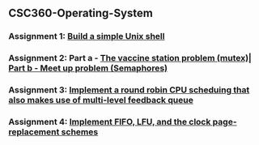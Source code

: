 ## CSC360-Operating-System
### Assignment 1: [Build a simple Unix shell](https://github.com/afrarrr/CSC360-Operating-System/tree/main/Assignment1)
### Assignment 2: Part a - [The vaccine station problem (mutex)](https://github.com/afrarrr/CSC360-Operating-System/tree/main/Assignment2/part%201)| [Part b -  Meet up problem (Semaphores)](https://github.com/afrarrr/CSC360-Operating-System/tree/main/Assignment2/part%202)
### Assignment 3: [Implement a round robin CPU scheduing that also makes use of multi-level feedback queue](https://github.com/afrarrr/CSC360-Operating-System/tree/main/Assignment3)
### Assignment 4: [Implement FIFO, LFU, and the clock page-replacement schemes](https://github.com/afrarrr/CSC360-Operating-System/tree/main/Assignment4)
